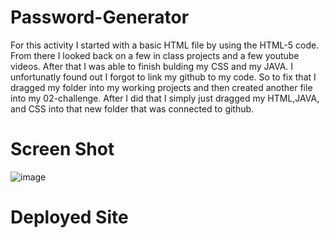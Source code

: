 # Password-Generator
For this activity I started with a basic HTML file by using the HTML-5 code. From there I looked back on a few in class projects and a few youtube videos. After that I was able to finish bulding my CSS and my JAVA. I unfortunatly found out I forgot to link my github to my code. So to fix that I dragged my folder into my working projects and then created another file into my 02-challenge. After I did that I simply just dragged my HTML,JAVA, and CSS into that new folder that was connected to github.

# Screen Shot

![image](https://user-images.githubusercontent.com/114687261/199558603-1fa8cf7e-b2d9-44f6-90ad-8472821f1665.png)

# Deployed Site


